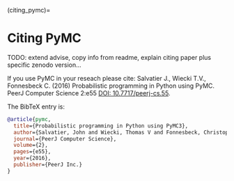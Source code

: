 (citing_pymc)=
# Citing PyMC

TODO: extend advise, copy info from readme, explain citing paper plus specific zenodo version...

If you use PyMC in your reseach please cite: Salvatier J., Wiecki T.V., Fonnesbeck C. (2016) Probabilistic programming in Python using PyMC. PeerJ Computer Science 2:e55 [DOI: 10.7717/peerj-cs.55](https://doi.org/10.7717/peerj-cs.55).

The BibTeX entry is:

```bibtex
@article{pymc,
  title={Probabilistic programming in Python using PyMC3},
  author={Salvatier, John and Wiecki, Thomas V and Fonnesbeck, Christopher},
  journal={PeerJ Computer Science},
  volume={2},
  pages={e55},
  year={2016},
  publisher={PeerJ Inc.}
}
```
